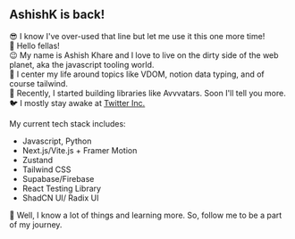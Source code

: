 ## AshishK is back!
😎 I know I've over-used that line but let me use it this one more time!<br />
👋 Hello fellas!<br />
😉 My name is Ashish Khare and I love to live on the dirty side of the web planet, aka the javascript tooling world.<br />
🍃 I center my life around topics like VDOM, notion data typing, and of course tailwind. <br />
👀 Recently, I started building libraries like Avvvatars. Soon I'll tell you more. <br />
🐦 I mostly stay awake at [Twitter Inc.](https://twitter.com/AshishK1331) <br />

My current tech stack includes:
- Javascript, Python
- Next.js/Vite.js + Framer Motion
- Zustand
- Tailwind CSS
- Supabase/Firebase
- React Testing Library
- ShadCN UI/ Radix UI

👟 Well, I know a lot of things and learning more. So, follow me to be a part of my journey.
